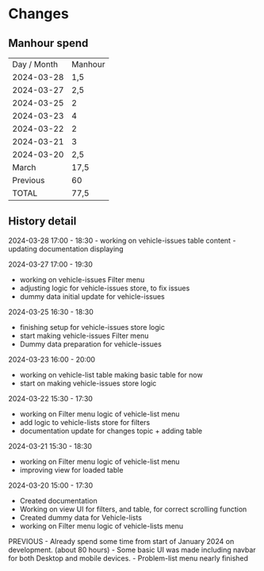 # Changes

## Manhour spend

<table>
<tr><td>Day / Month</td><td>Manhour</td></tr>
<tr><td>2024-03-28</td><td>1,5</td></tr>
<tr><td>2024-03-27</td><td>2,5</td></tr>
<tr><td>2024-03-25</td><td>2</td></tr>
<tr><td>2024-03-23</td><td>4</td></tr>
<tr><td>2024-03-22</td><td>2</td></tr>
<tr><td>2024-03-21</td><td>3</td></tr>
<tr><td>2024-03-20</td><td>2,5</td></tr>
<tr><td>March</td><td>17,5</td></tr>
<tr><td>Previous</td><td>60</td></tr>
<tr><td>TOTAL</td><td>77,5</td></tr>
</table>




## History detail

<tabs>
<tab title="March">
2024-03-28 17:00 - 18:30
- working on vehicle-issues table content
- updating documentation displaying


2024-03-27 17:00 - 19:30
- working on vehicle-issues Filter menu
- adjusting logic for vehicle-issues store, to fix issues
- dummy data initial update for vehicle-issues


2024-03-25 16:30 - 18:30
- finishing setup for vehicle-issues store logic
- start making vehicle-issues Filter menu
- Dummy data preparation for vehicle-issues


2024-03-23 16:00 - 20:00
- working on vehicle-list table making basic table for now
- start on making vehicle-issues store logic


2024-03-22 15:30 - 17:30
- working on Filter menu logic of vehicle-list menu
- add logic to vehicle-lists store for filters
- documentation update for changes topic + adding table


2024-03-21 15:30 - 18:30
- working on Filter menu logic of vehicle-list menu
- improving view for loaded table


2024-03-20 15:00 - 17:30
- Created documentation
- Working on view UI for filters, and table, for correct scrolling function
- Created dummy data for Vehicle-lists
- working on Filter menu logic of vehicle-lists menu

</tab>
<tab title="Previous">
PREVIOUS
- Already spend some time from start of January 2024 on development. (about 80 hours)
- Some basic UI was made including navbar for both Desktop and mobile devices.
- Problem-list menu nearly finished
</tab>
</tabs>






